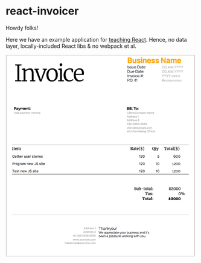 # react-invoicer
Howdy folks! 

Here we have an example application for [teaching React](https://www.udemy.com/react-fundamentals-frontend-developers/learn/v4/overview). Hence, no data layer, locally-included React libs & no webpack et al.

![React Invoicer Screenshot](https://github.com/lukefabish/react-invoicer/raw/master/react-invoicer-screenshot.png)
